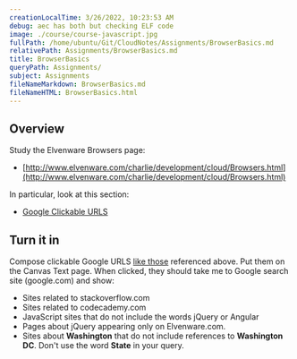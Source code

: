```yaml
---
creationLocalTime: 3/26/2022, 10:23:53 AM
debug: aec has both but checking ELF code
image: ./course/course-javascript.jpg
fullPath: /home/ubuntu/Git/CloudNotes/Assignments/BrowserBasics.md
relativePath: Assignments/BrowserBasics.md
title: BrowserBasics
queryPath: Assignments/
subject: Assignments
fileNameMarkdown: BrowserBasics.md
fileNameHTML: BrowserBasics.html
---
```



<!-- toc -->
<!-- tocstop -->

## Overview

Study the Elvenware Browsers page:

- [http://www.elvenware.com/charlie/development/cloud/Browsers.html](http://www.elvenware.com/charlie/development/cloud/Browsers.html)

In particular, look at this section:

- [Google Clickable URLS][clickable]

## Turn it in

Compose clickable Google URLS [like those][clickable] referenced above. Put them on the Canvas Text page. When clicked, they should take me to Google search site (google.com) and show:

- Sites related to stackoverflow.com
- Sites related to codecademy.com
- JavaScript sites that do not include the words jQuery or Angular
- Pages about jQuery appearing only on Elvenware.com.
- Sites about **Washington** that do not include references to **Washington DC**. Don't use the word **State** in your query.

[clickable]:http://www.elvenware.com/charlie/development/cloud/Browsers.html#compose-a-google-url
